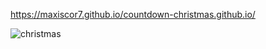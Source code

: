 https://maxiscor7.github.io/countdown-christmas.github.io/

![christmas](https://user-images.githubusercontent.com/99894721/168650194-dcc58369-bdd7-4e9e-a544-e044e4ec3c61.png)
